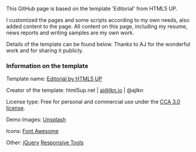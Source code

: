This GitHub page is based on the template 'Editorial' from HTML5 UP. 

I customized the pages and some scripts according to my own needs, also added content to the page. All content on this page, including my resume, news reports and writing samples are my own work. 

Details of the template can be found below. Thanks to AJ for the wonderful work and for sharing it publicly.


### Information on the template

Template name: [Editorial by HTML5 UP](https://html5up.net/editorial)

Creator of the template: html5up.net | aj@lkn.io | @ajlkn

License type: Free for personal and commercial use under the [CCA 3.0 license](html5up.net/license).

Demo Images: [Unsplash](unsplash.com)

Icons: [Font Awesome](fontawesome.io)

Other:
[jQuery](jquery.com) 
[Responsive Tools](github.com/ajlkn/responsive-tools)
